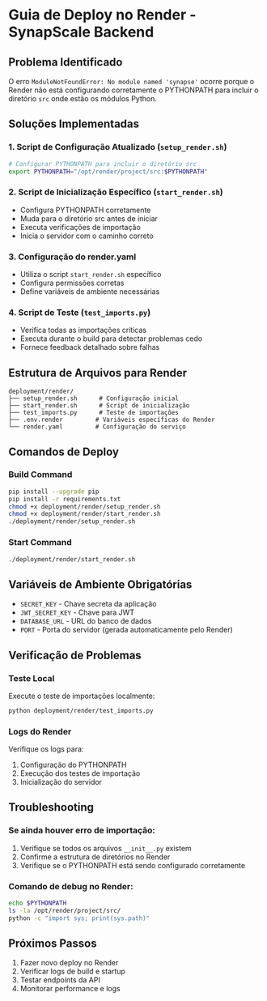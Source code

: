 # Guia de Deploy no Render - SynapScale Backend

## Problema Identificado

O erro `ModuleNotFoundError: No module named 'synapse'` ocorre porque o Render não está configurando corretamente o PYTHONPATH para incluir o diretório `src` onde estão os módulos Python.

## Soluções Implementadas

### 1. Script de Configuração Atualizado (`setup_render.sh`)

```bash
# Configurar PYTHONPATH para incluir o diretório src
export PYTHONPATH="/opt/render/project/src:$PYTHONPATH"
```

### 2. Script de Inicialização Específico (`start_render.sh`)

- Configura PYTHONPATH corretamente
- Muda para o diretório src antes de iniciar
- Executa verificações de importação
- Inicia o servidor com o caminho correto

### 3. Configuração do render.yaml

- Utiliza o script `start_render.sh` específico
- Configura permissões corretas
- Define variáveis de ambiente necessárias

### 4. Script de Teste (`test_imports.py`)

- Verifica todas as importações críticas
- Executa durante o build para detectar problemas cedo
- Fornece feedback detalhado sobre falhas

## Estrutura de Arquivos para Render

```
deployment/render/
├── setup_render.sh      # Configuração inicial
├── start_render.sh      # Script de inicialização
├── test_imports.py      # Teste de importações
├── .env.render         # Variáveis específicas do Render
└── render.yaml         # Configuração do serviço
```

## Comandos de Deploy

### Build Command
```bash
pip install --upgrade pip
pip install -r requirements.txt
chmod +x deployment/render/setup_render.sh
chmod +x deployment/render/start_render.sh
./deployment/render/setup_render.sh
```

### Start Command
```bash
./deployment/render/start_render.sh
```

## Variáveis de Ambiente Obrigatórias

- `SECRET_KEY` - Chave secreta da aplicação
- `JWT_SECRET_KEY` - Chave para JWT
- `DATABASE_URL` - URL do banco de dados
- `PORT` - Porta do servidor (gerada automaticamente pelo Render)

## Verificação de Problemas

### Teste Local
Execute o teste de importações localmente:
```bash
python deployment/render/test_imports.py
```

### Logs do Render
Verifique os logs para:
1. Configuração do PYTHONPATH
2. Execução dos testes de importação
3. Inicialização do servidor

## Troubleshooting

### Se ainda houver erro de importação:
1. Verifique se todos os arquivos `__init__.py` existem
2. Confirme a estrutura de diretórios no Render
3. Verifique se o PYTHONPATH está sendo configurado corretamente

### Comando de debug no Render:
```bash
echo $PYTHONPATH
ls -la /opt/render/project/src/
python -c "import sys; print(sys.path)"
```

## Próximos Passos

1. Fazer novo deploy no Render
2. Verificar logs de build e startup
3. Testar endpoints da API
4. Monitorar performance e logs

